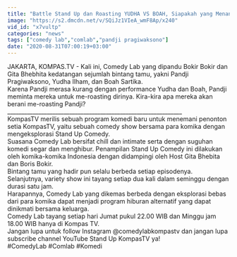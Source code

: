 ```yaml
---
title: "Battle Stand Up dan Roasting YUDHA VS BOAH, Siapakah yang Menang? - COMEDY LAB (PART 7)"
image: "https://s2.dmcdn.net/v/SQiJz1VIeA_wmF8Ap/x240"
vid_id: "x7vultp"
categories: "news"
tags: ["comedy lab","comlab","pandji pragiwaksono"]
date: "2020-08-31T07:00:19+03:00"
---
```

JAKARTA, KOMPAS.TV - Kali ini, Comedy Lab yang dipandu Bokir Bokir dan Gita Bhebhita kedatangan sejumlah bintang tamu, yakni Pandji Pragiwaksono, Yudha Ilham, dan Boah Sartika.   <br>Karena Pandji merasa kurang dengan performance Yudha dan Boah, Pandji meminta mereka untuk me-roasting dirinya. Kira-kira apa mereka akan berani me-roasting Pandji?   <br>______________________________________________________________   <br>KompasTV merilis sebuah program komedi baru untuk menemani penonton setia KompasTV, yaitu sebuah comedy show bersama para komika dengan mengeksplorasi Stand Up Comedy.   <br>Suasana Comedy Lab bersifat chill dan intimate serta dengan suguhan komedi segar dan menghibur. Penampilan Stand Up Comedy ini dilakukan oleh komika-komika Indonesia dengan didampingi oleh Host Gita Bhebita dan Boris Bokir.   <br>Bintang tamu yang hadir pun selalu berbeda setiap episodenya. Selanjutnya, variety show ini tayang setiap dua kali dalam seminggu dengan durasi satu jam.   <br>Harapannya, Comedy Lab yang dikemas berbeda dengan eksplorasi bebas dari para komika dapat menjadi program hiburan alternatif yang dapat dinikmati bersama keluarga.   <br>Comedy Lab tayang setiap hari Jumat pukul 22.00 WIB dan Minggu jam 18.00 WIB hanya di Kompas TV.   <br>Jangan lupa untuk follow Instagram @comedylabkompastv dan jangan lupa subscribe channel YouTube Stand Up KompasTV ya!   <br>#ComedyLab #Comlab #Komedi   <br>
